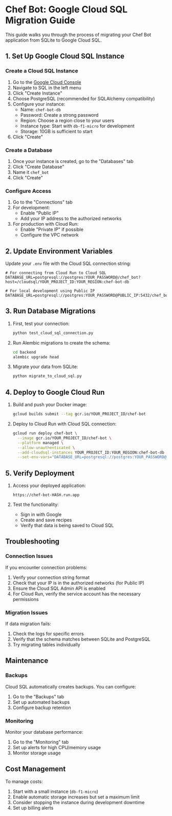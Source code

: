 # Chef Bot: Google Cloud SQL Migration Guide

This guide walks you through the process of migrating your Chef Bot application from SQLite to Google Cloud SQL.

## 1. Set Up Google Cloud SQL Instance

### Create a Cloud SQL Instance

1. Go to the [Google Cloud Console](https://console.cloud.google.com/)
2. Navigate to SQL in the left menu
3. Click "Create Instance"
4. Choose PostgreSQL (recommended for SQLAlchemy compatibility)
5. Configure your instance:
   - Name: `chef-bot-db`
   - Password: Create a strong password
   - Region: Choose a region close to your users
   - Instance type: Start with `db-f1-micro` for development
   - Storage: 10GB is sufficient to start
6. Click "Create"

### Create a Database

1. Once your instance is created, go to the "Databases" tab
2. Click "Create Database"
3. Name it `chef_bot`
4. Click "Create"

### Configure Access

1. Go to the "Connections" tab
2. For development:
   - Enable "Public IP"
   - Add your IP address to the authorized networks
3. For production with Cloud Run:
   - Enable "Private IP" if possible
   - Configure the VPC network

## 2. Update Environment Variables

Update your `.env` file with the Cloud SQL connection string:

```
# For connecting from Cloud Run to Cloud SQL
DATABASE_URL=postgresql://postgres:YOUR_PASSWORD@/chef_bot?host=/cloudsql/YOUR_PROJECT_ID:YOUR_REGION:chef-bot-db

# For local development using Public IP
DATABASE_URL=postgresql://postgres:YOUR_PASSWORD@PUBLIC_IP:5432/chef_bot
```

## 3. Run Database Migrations

1. First, test your connection:
   ```bash
   python test_cloud_sql_connection.py
   ```

2. Run Alembic migrations to create the schema:
   ```bash
   cd backend
   alembic upgrade head
   ```

3. Migrate your data from SQLite:
   ```bash
   python migrate_to_cloud_sql.py
   ```

## 4. Deploy to Google Cloud Run

1. Build and push your Docker image:
   ```bash
   gcloud builds submit --tag gcr.io/YOUR_PROJECT_ID/chef-bot
   ```

2. Deploy to Cloud Run with Cloud SQL connection:
   ```bash
   gcloud run deploy chef-bot \
     --image gcr.io/YOUR_PROJECT_ID/chef-bot \
     --platform managed \
     --allow-unauthenticated \
     --add-cloudsql-instances YOUR_PROJECT_ID:YOUR_REGION:chef-bot-db \
     --set-env-vars="DATABASE_URL=postgresql://postgres:YOUR_PASSWORD@/chef_bot?host=/cloudsql/YOUR_PROJECT_ID:YOUR_REGION:chef-bot-db,DEEPSEEK_API_KEY=your_key,SECRET_KEY=your_secret_key"
   ```

## 5. Verify Deployment

1. Access your deployed application:
   ```
   https://chef-bot-HASH.run.app
   ```

2. Test the functionality:
   - Sign in with Google
   - Create and save recipes
   - Verify that data is being saved to Cloud SQL

## Troubleshooting

### Connection Issues

If you encounter connection problems:

1. Verify your connection string format
2. Check that your IP is in the authorized networks (for Public IP)
3. Ensure the Cloud SQL Admin API is enabled
4. For Cloud Run, verify the service account has the necessary permissions

### Migration Issues

If data migration fails:

1. Check the logs for specific errors
2. Verify that the schema matches between SQLite and PostgreSQL
3. Try migrating tables individually

## Maintenance

### Backups

Cloud SQL automatically creates backups. You can configure:

1. Go to the "Backups" tab
2. Set up automated backups
3. Configure backup retention

### Monitoring

Monitor your database performance:

1. Go to the "Monitoring" tab
2. Set up alerts for high CPU/memory usage
3. Monitor storage usage

## Cost Management

To manage costs:

1. Start with a small instance (`db-f1-micro`)
2. Enable automatic storage increases but set a maximum limit
3. Consider stopping the instance during development downtime
4. Set up billing alerts

